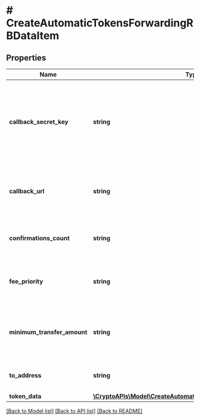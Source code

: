 # # CreateAutomaticTokensForwardingRBDataItem

## Properties

Name | Type | Description | Notes
------------ | ------------- | ------------- | -------------
**callback_secret_key** | **string** | Represents the Secret Key value provided by the customer. This field is used for security purposes during the callback notification, in order to prove the sender of the callback as Crypto APIs. For more information please see our [Documentation](https://developers.cryptoapis.io/technical-documentation/general-information/callbacks#callback-security). | [optional]
**callback_url** | **string** | Represents the URL that is set by the customer where the callback will be received at. The callback notification will be received only if and when the event occurs. |
**confirmations_count** | **string** | Represents the number of confirmations, i.e. the amount of blocks that have been built on top of this block. |
**fee_priority** | **string** | Represents the fee priority of the automation, whether it is \&quot;SLOW\&quot;, \&quot;STANDARD\&quot; or \&quot;FAST\&quot;. |
**minimum_transfer_amount** | **string** | Represents the minimum transfer amount of the currency in the &#x60;fromAddress&#x60; that can be allowed for an automatic forwarding. |
**to_address** | **string** | Represents the hash of the address the currency is forwarded to. |
**token_data** | [**\CryptoAPIs\Model\CreateAutomaticTokensForwardingRBTokenData**](CreateAutomaticTokensForwardingRBTokenData.md) |  |

[[Back to Model list]](../../README.md#models) [[Back to API list]](../../README.md#endpoints) [[Back to README]](../../README.md)
